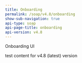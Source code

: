 ```yaml
---
title: Onboarding
permalink: /soap/v4.8/onboarding
show-sub-navigation: true
api-type: soap
api-page-title: onboarding
api-version: v4.8
---
```


Onboarding UI

test content for v4.8 (latest) version
